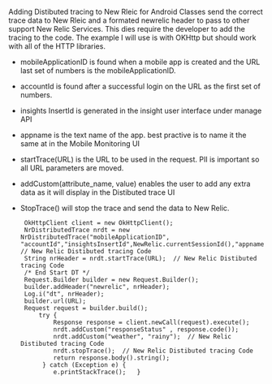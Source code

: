 Adding Distibuted tracing to New Rleic for Android
Classes send the correct trace data to New Rleic and a formated newrelic header to pass to other support New Relic Services. This dies require the developer to add the tracing to the code.  The example I will use is with OKHttp but should work with all of the HTTP libraries.

 - mobileApplicationID is found when a mobile app is created and the URL last set of numbers is the mobileApplicationID.
 -  accountId is found  after a successful login on the URL as the first set of numbers.
 - insights InsertId is generated in the insight user interface under manage API
 - appname is the text name of the app. best practive is to name it the same at in the Mobile Monitoring UI
 - startTrace(URL) is the URL to be used in the request.  PII is important so all URL parameters are moved.
 - addCustom(attribute_name, value) enables the user to add any extra data as it will display in the Distibuted trace UI
 - StopTrace() will stop the trace and send the data to New Relic.




        OkHttpClient client = new OkHttpClient();
        NrDistributedTrace nrdt = new NrDistributedTrace("mobileApplicationID", "accountId","insightsInsertId",NewRelic.currentSessionId(),"appname");  // New Relic Distibuted tracing Code
	    String nrHeader = nrdt.startTrace(URL);  // New Relic Distibuted tracing Code
	    /* End Start DT */
	    Request.Builder builder = new Request.Builder();
	    builder.addHeader("newrelic", nrHeader);
	    Log.i("dt", nrHeader);
	    builder.url(URL);
	    Request request = builder.build();
	        try {
		        Response response = client.newCall(request).execute();
		        nrdt.addCustom("responseStatus" , response.code());
		        nrdt.addCustom("weather", "rainy");  // New Relic Distibuted tracing Code
		        nrdt.stopTrace();  // New Relic Distibuted tracing Code
		        return response.body().string();
		     } catch (Exception e) {
		        e.printStackTrace();   }




